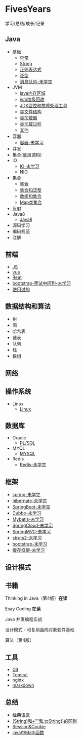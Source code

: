 # FivesYears
学习/总结/成长/记录

## Java
- 基础
	- [异常](https://github.com/helloGitHubQ/FivesYears/blob/master/docs/base/Exception.md "异常")
	- [String](https://github.com/helloGitHubQ/FivesYears/blob/master/docs/base/String.md "String")
	- [正则表达式](https://github.com/helloGitHubQ/FivesYears/blob/master/docs/base/regex.md "正则")
	- [泛型](https://github.com/helloGitHubQ/FivesYears/blob/master/docs/base/generics.md)
	- [消息队列-未学完](https://github.com/helloGitHubQ/FiveYears/blob/master/docs/base/messageQueue.md)
- JVM
	- [java内存区域](https://github.com/helloGitHubQ/FivesYears/blob/master/docs/base/jvm/Java%E5%86%85%E5%AD%98%E5%8C%BA%E5%9F%9F.md "java内存区域")
	- [jvm垃圾回收](https://github.com/helloGitHubQ/FivesYears/blob/master/docs/base/jvm/Java%E5%9E%83%E5%9C%BE%E5%9B%9E%E6%94%B6.md "jvm垃圾回收")
	- [JDK监控和故障处理工具](https://github.com/helloGitHubQ/FivesYears/blob/master/docs/base/jvm/JDK%E7%9B%91%E6%8E%A7%E5%92%8C%E6%95%85%E9%9A%9C%E5%A4%84%E7%90%86%E5%B7%A5%E5%85%B7.md "JDK监控和故障处理工具")
	- [类文件结构](https://github.com/helloGitHubQ/FivesYears/blob/master/docs/base/jvm/%E7%B1%BB%E6%96%87%E4%BB%B6%E7%BB%93%E6%9E%84.md "类文件结构")
	- [类加载器](https://github.com/helloGitHubQ/FivesYears/blob/master/docs/base/jvm/%E7%B1%BB%E5%8A%A0%E8%BD%BD%E5%99%A8.md "类加载器")
	- [类加载过程](https://github.com/helloGitHubQ/FivesYears/blob/master/docs/base/jvm/%E7%B1%BB%E5%8A%A0%E8%BD%BD%E8%BF%87%E7%A8%8B.md "类加载过程")
	- [其他](https://github.com/helloGitHubQ/FiveYears/blob/master/docs/base/jvm/other.md "其他")
- 容器
	- [容器-未学习](https://github.com/helloGitHubQ/FiveYears/blob/master/docs/base/%E5%AE%B9%E5%99%A8.md)
- 并发
- 集合(底层源码)
- IO
	- [IO-未学习](https://github.com/helloGitHubQ/FiveYears/blob/master/docs/base/io.md)
	- [NIO](https://github.com/helloGitHubQ/FiveYears/blob/master/docs/base/nio.md)
- 集合
	- [集合](https://github.com/helloGitHubQ/FiveYears/blob/master/docs/base/collection/collection.md)
	- [集合和泛型](https://github.com/helloGitHubQ/FiveYears/blob/master/docs/base/collection/collectionGenerics.md)
	- [数组和集合](https://github.com/helloGitHubQ/FiveYears/blob/master/docs/base/collection/collectionLlist.md)
	- [Map类集合](https://github.com/helloGitHubQ/FiveYears/blob/master/docs/base/collection/map.md)
- 反射
- Java8
	- [Java8](https://github.com/helloGitHubQ/FiveYears/blob/master/docs/base/java8/java8.md)
- 源码学习
- 编码规范
- 注解

## 前端
- [JS](https://github.com/helloGitHubQ/FivesYears/blob/master/docs/web/JavaScript.md)
- [vue](https://github.com/helloGitHubQ/FivesYears/blob/master/docs/web/vue.md)
- [Reat](https://github.com/helloGitHubQ/FivesYears/blob/master/docs/web/reat.md)
- [bootstrap-面试中问到-未学习](https://github.com/helloGitHubQ/FiveYears/blob/master/docs/web/bootsrap.md)
- [使用过的](https://github.com/helloGitHubQ/FivesYears/blob/master/docs/web/used.md)
## 数据结构和算法
- 树
- 图
- 哈希表
- 链表
- 队列
- 栈
- 数组
## 网络
## 操作系统
- Linux
	- [Linux](https://github.com/helloGitHubQ/FiveYears/blob/master/docs/os/Linux.md) 
## 数据库
- Oracle
	- [PL/SQL](https://github.com/helloGitHubQ/FivesYears/blob/master/docs/database/DataBase.md "database") 
- MYQL
	- [MYSQL](https://github.com/helloGitHubQ/FivesYears/blob/master/docs/database/MYSQL.md "MYSQL")
- Redis
	- [Redis-未学完](https://github.com/helloGitHubQ/FiveYears/blob/master/docs/database/NoSql/redis.md) 
## 框架
- [spring-未学完](https://github.com/helloGitHubQ/FiveYears/blob/master/docs/frame/spring.md)
- [hibernate-未学完](https://github.com/helloGitHubQ/FiveYears/blob/master/docs/frame/hibernate.md)
- [SpringBoot-未学完](https://github.com/helloGitHubQ/FiveYears/blob/master/docs/frame/SpringBoot/SpringBoot.md)
- [Dubbo-未学习](https://github.com/helloGitHubQ/FiveYears/blob/master/docs/frame/Dubbo.md)
- [Mybatis-未学习](https://github.com/helloGitHubQ/FiveYears/blob/master/docs/frame/Mybatis/Mybatis.md)
- [SpringCloud-未学习](https://github.com/helloGitHubQ/FiveYears/blob/master/docs/frame/SpringCloud.md)
- [SpringMVC-未学习](https://github.com/helloGitHubQ/FiveYears/blob/master/docs/frame/SpringMVC.md)
- [struts2-未学习](https://github.com/helloGitHubQ/FiveYears/blob/master/docs/frame/struts2.md)
- [bootstrap-未学习](https://github.com/helloGitHubQ/FiveYears/blob/master/docs/frame/bootstrap.md)
- [缓存框架-未学习](https://github.com/helloGitHubQ/FiveYears/blob/master/docs/frame/cacheFramework.md)
## 设计模式
## 书籍
Thinking in Java（第4版）**在读**

Esay Coding **在读**

Java 并发编程实战

设计模式 - 可复用面向对象软件基础

算法（第4版）
## 工具
- [Git](https://github.com/helloGitHubQ/FivesYears/blob/master/docs/tools/Git.md "Git")
- [Tomcat](https://github.com/helloGitHubQ/FiveYears/blob/master/docs/tools/tomcat.md)
- nginx
- [markdown](https://github.com/helloGitHubQ/FiveYears/blob/master/docs/tools/markdown.md)
## 总结
- [经典语录](https://github.com/helloGitHubQ/FivesYears/blob/master/docs/summary/ClassicQuotation.md "经典语录")
- [(String)和+""和.toString()的区别](https://github.com/helloGitHubQ/FivesYears/blob/master/docs/summary/String%E8%BD%AC%E6%8D%A2%E6%AF%94%E8%BE%83.md)
- [Session&Cookie](https://github.com/helloGitHubQ/FivesYears/blob/master/docs/summary/sessionCookie.md "sessionCookie")
- [java中Math函数](https://github.com/helloGitHubQ/FiveYears/blob/master/docs/summary/Math.md)

